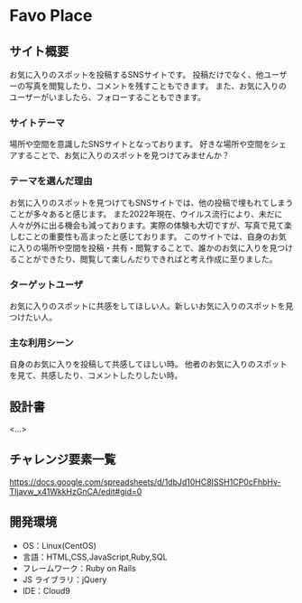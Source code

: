 # Favo Place

## サイト概要
お気に入りのスポットを投稿するSNSサイトです。
投稿だけでなく、他ユーザーの写真を閲覧したり、コメントを残すこともできます。
また、お気に入りのユーザーがいましたら、フォローすることもできます。

### サイトテーマ
場所や空間を意識したSNSサイトとなっております。
好きな場所や空間をシェアすることで、お気に入りのスポットを見つけてみませんか？

### テーマを選んだ理由
お気に入りのスポットを見つけてもSNSサイトでは、他の投稿で埋もれてしまうことが多々あると感じます。
また2022年現在、ウイルス流行により、未だに人々が外に出る機会も減っております。実際の体験も大切ですが、写真で見て楽しむことの重要性も高まったと感じております。
このサイトでは、自身のお気に入りの場所や空間を投稿・共有・閲覧することで、誰かのお気に入りを見つけることができたり、閲覧して楽しんだりできればと考え作成に至りました。

### ターゲットユーザ
お気に入りのスポットに共感をしてほしい人。新しいお気に入りのスポットを見つけたい人。

### 主な利用シーン
自身のお気に入りを投稿して共感してほしい時。
他者のお気に入りのスポットを見て、共感したり、コメントしたりしたい時。

## 設計書
<...>

## チャレンジ要素一覧
https://docs.google.com/spreadsheets/d/1dbJd10HC8ISSH1CP0cFhbHv-TIjavw_x41WkkHzGnCA/edit#gid=0

## 開発環境
- OS：Linux(CentOS)
- 言語：HTML,CSS,JavaScript,Ruby,SQL
- フレームワーク：Ruby on Rails
- JS ライブラリ：jQuery
- IDE：Cloud9
